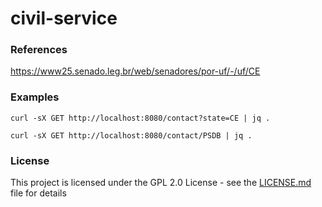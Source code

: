 # civil-service

### References
https://www25.senado.leg.br/web/senadores/por-uf/-/uf/CE

### Examples
```
curl -sX GET http://localhost:8080/contact?state=CE | jq .

curl -sX GET http://localhost:8080/contact/PSDB | jq .
```

### License
This project is licensed under the GPL 2.0 License - see the [LICENSE.md](LICENSE.md) file for details
